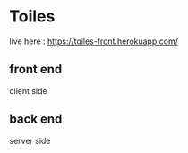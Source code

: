 # Toiles
  live here : https://toiles-front.herokuapp.com/
## front end 
  client side
## back end 
  server side

